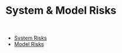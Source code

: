 <br>

# System & Model Risks

<br>

* [System Risks](system.md)
* [Model Risks](model.md)


<br>
<br>

<br>
<br>

<br>
<br>

<br>
<br>